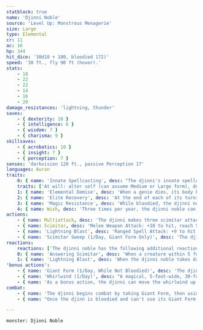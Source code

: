 ```yaml
---
statblock: true
name: 'Djinni Noble'
source: 'Level Up: Monstrous Menagerie'
size: Large
type: Elemental
cr: 11
ac: 16
hp: 344
hit_dice: '30d10 + 180, bloodied 172)'
speed: '30 ft., fly 90 ft (hover).'
stats:
    - 18
    - 22
    - 22
    - 14
    - 16
    - 20
damage_resistances: 'lightning, thunder'
saves:
    - { dexterity: 10 }
    - { intelligence: 6 }
    - { wisdom: 7 }
    - { charisma: 9 }
skillsaves:
    - { acrobatics: 10 }
    - { insight: 7 }
    - { perception: 7 }
senses: 'darkvision 120 ft., passive Perception 17'
languages: Auran
traits:
    0: { name: 'Innate Spellcasting', desc: "The djinni's innate spellcasting ability is Charisma (spell save DC 17). It can innately cast the following spells, requiring no material components:" }
    traits: ['At will: alter self (can assume Medium or Large form), detect magic, wind wall', '3/day each: creation, major image, tongues, wind walk', '1/day each: conjure elemental (air elemental only), control weather, create food and water (10 supply), plane shift (to Elemental Plane of Air only)']
    1: { name: 'Elemental Demise', desc: 'When a genie dies, its body becomes a mote of elemental energy. This mote might take the form of a glowing chunk of earth, a shard of crystallized air, or an ever-burning ember.' }
    2: { name: 'Elite Recovery', desc: 'At the end of each of its turns while bloodied, the djinni noble ends one negative effect currently affecting it. It can do so as long as it has at least 1 hit point, even while unconscious or incapacitated.' }
    3: { name: 'Magic Resistance', desc: 'While bloodied, the djinni noble has advantage on saving throws against spells and magical effects.' }
    4: { name: Wish, desc: 'Three times per year, the djinni noble can cast wish for a mortal, using no material components.' }
actions:
    - { name: Multiattack, desc: 'The djinni makes three scimitar attacks.' }
    - { name: Scimitar, desc: 'Melee Weapon Attack: +10 to hit, reach 5 ft., one target. Hit: 13 (2d6 + 6) slashing damage plus 5 (1d10) lightning damage.' }
    - { name: 'Lightning Blast', desc: 'Ranged Spell Attack: +9 to hit, range 90 ft., one target. Hit: 35 (10d6) lightning damage.' }
    - { name: 'Scimitar Sweep (1/Day, Giant Form Only)', desc: 'The djinn makes a scimitar attack against each creature of its choice within its reach.' }
reactions:
    reactions: ['The djinni noble has the following additional reactions, which it can use only while bloodied:']
    0: { name: 'Answering Scimitar', desc: 'When a creature within 5 feet that the djinni can see misses the djinni noble with a melee attack, the djinni may make a scimitar attack against its attacker. The djinni then flies up to its Speed without provoking opportunity attacks. At the end of this movement, the djinni can make a second scimitar attack.' }
    1: { name: 'Lightning Blast', desc: 'When the djinni noble takes damage, it uses Lightning Blast.' }
'bonus actions':
    - { name: 'Giant Form (1/Day, While Not Bloodied)', desc: 'The djinni magically becomes a Huge, semi-substantial creature of billowing cloud. In this form, it gains resistance to nonmagical damage, and its scimitar attacks gain a reach of 10 feet. The effect ends after 1 minute, when the djinni is incapacitated, or if the djinn becomes bloodied.' }
    - { name: 'Whirlwind (1/Day)', desc: "A magical, 5-foot-wide, 30-foot-tall whirlwind appears in a space the djinni can see within 60 feet. The whirlwind may appear in another creature's space. If the whirlwind appears in another creature's space, or when it enters a creature's space for the first time on a turn, the creature makes a DC 18 Strength check, becoming restrained by the whirlwind on a failure. The whirlwind may restrain one creature at a time. A creature within 5 feet of the whirlwind (including the restrained creature) can use an action to make a DC 18 Strength check, freeing the restrained creature on a success. A freed creature can move to an unoccupied space within 5 feet of the whirlwind." }
    - { name: 'As a bonus action, the djinni can move the whirlwind up to 30 feet, moving a restrained creature with it', desc: 'The whirlwind disappears if the djinni loses sight of it, if the djinni dies or is incapacitated, or if the djinni dismisses it as an action.' }
combat:
    - { name: 'The djinni begins combat by taking Giant Form, then using Scimitar Sweep if it can target four or more foes', desc: 'Otherwise, it uses Whirlwind to move a melee attacker far away or draw a ranged attacker close.' }
    - { name: "Once the djinn is bloodied and can't use its Giant Form, it flies away unless it can complete some important objective by remaining", desc: '' }

---
```

```statblock
monster: Djinni Noble
```
